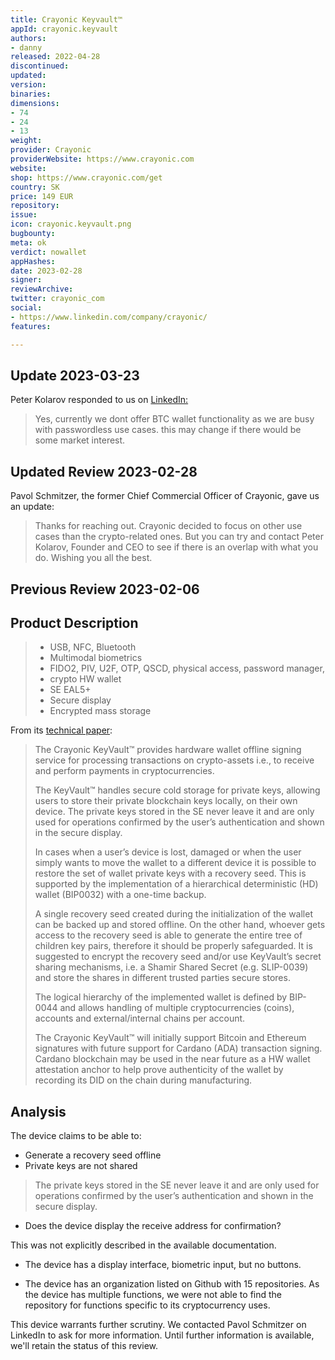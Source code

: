 ```yaml
---
title: Crayonic Keyvault™
appId: crayonic.keyvault
authors:
- danny
released: 2022-04-28
discontinued: 
updated: 
version: 
binaries: 
dimensions:
- 74
- 24
- 13
weight: 
provider: Crayonic
providerWebsite: https://www.crayonic.com
website: 
shop: https://www.crayonic.com/get
country: SK
price: 149 EUR
repository: 
issue: 
icon: crayonic.keyvault.png
bugbounty: 
meta: ok
verdict: nowallet
appHashes: 
date: 2023-02-28
signer: 
reviewArchive: 
twitter: crayonic_com
social:
- https://www.linkedin.com/company/crayonic/
features: 

---
```


## Update 2023-03-23 

Peter Kolarov responded to us on [LinkedIn:](https://gitlab.com/walletscrutiny/walletScrutinyCom/-/merge_requests/388#note_1325007402) 

> Yes, currently we dont offer BTC wallet functionality as we are busy with passwordless use cases. this may change if there would be some market interest.

## Updated Review 2023-02-28

Pavol Schmitzer, the former Chief Commercial Officer of Crayonic, gave us an update: 

> Thanks for reaching out. Crayonic decided to focus on other use cases than the crypto-related ones. But you can try and contact Peter Kolarov, Founder and CEO to see if there is an overlap with what you do. Wishing you all the best.

## Previous Review 2023-02-06

## Product Description 

> - USB, NFC, Bluetooth 
> - Multimodal biometrics 
> - FIDO2, PIV, U2F, OTP, QSCD, physical access, password manager, 
> - crypto HW wallet 
> - SE EAL5+ 
> - Secure display
> - Encrypted mass storage

From its [technical paper](https://crayonic.io/docs/ckv-wp.pdf):

> The Crayonic KeyVault™ provides hardware wallet offline signing service for processing transactions on crypto-assets i.e., to receive and perform payments in cryptocurrencies.
>
> The KeyVault™ handles secure cold storage for private keys, allowing users to store their private blockchain keys locally, on their own device. The private keys stored in the SE never leave it and are only used for operations confirmed by the user’s authentication and shown in the secure display.
>
> In cases when a user’s device is lost, damaged or when the user simply wants to move the wallet to a different device it is possible to restore the set of wallet private keys with a recovery
seed. This is supported by the implementation of a hierarchical deterministic (HD) wallet (BIP0032) with a one-time backup.
> 
> A single recovery seed created during the initialization of the wallet can be backed up and stored offline. On the other hand, whoever gets access to the recovery seed is able to generate
the entire tree of children key pairs, therefore it should be properly safeguarded. It is suggested to encrypt the recovery seed and/or use KeyVault’s secret sharing mechanisms, i.e. a Shamir Shared Secret (e.g. SLIP-0039) and store the shares in different trusted parties secure stores.
>
> The logical hierarchy of the implemented wallet is defined by BIP-0044 and allows handling of multiple cryptocurrencies (coins), accounts and external/internal chains per account.
> 
> The Crayonic KeyVault™ will initially support Bitcoin and Ethereum signatures with future support for Cardano (ADA) transaction signing. Cardano blockchain may be used in the near
future as a HW wallet attestation anchor to help prove authenticity of the wallet by recording its DID on the chain during manufacturing.

## Analysis 

The device claims to be able to: 

- Generate a recovery seed offline
- Private keys are not shared 

> The private keys stored in the SE never leave it and are only used for operations confirmed by the user’s authentication and shown in the secure display.

- Does the device display the receive address for confirmation? 

This was not explicitly described in the available documentation. 

- The device has a display interface, biometric input, but no buttons. 

- The device has an organization listed on Github with 15 repositories. As the device has multiple functions, we were not able to find the repository for functions specific to its cryptocurrency uses. 

This device warrants further scrutiny. We contacted Pavol Schmitzer on LinkedIn to ask for more information. Until further information is available, we'll retain the status of this review.